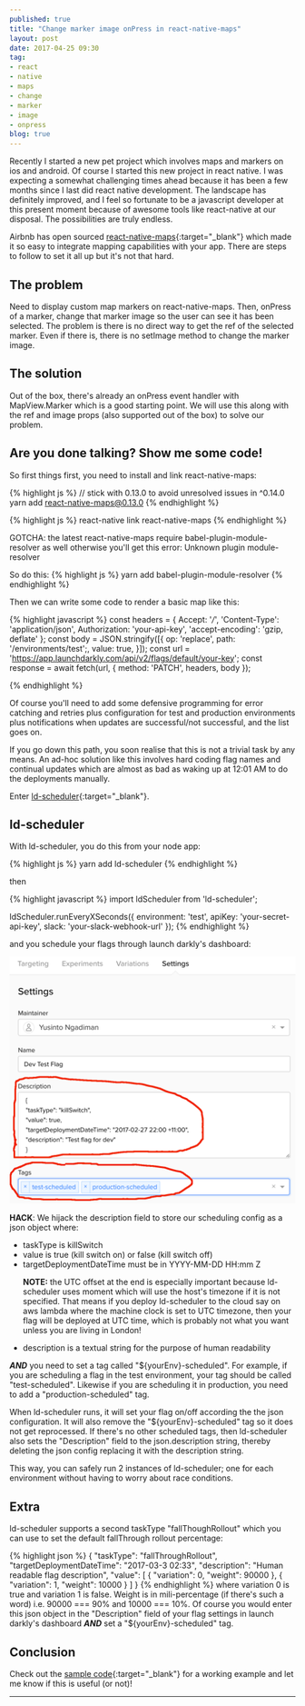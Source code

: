 ```yaml
---
published: true
title: "Change marker image onPress in react-native-maps"
layout: post
date: 2017-04-25 09:30
tag:
- react
- native
- maps
- change
- marker
- image
- onpress
blog: true
---
```


Recently I started a new pet project which involves maps and markers on ios and android. Of course I started
this new project in react native. I was expecting a somewhat challenging times ahead because it has been
a few months since I last did react native development. The landscape has definitely improved, and I feel
so fortunate to be a javascript developer at this present moment because of awesome tools like react-native
at our disposal. The possibilities are truly endless.

Airbnb has open sourced [react-native-maps](https://github.com/airbnb/react-native-maps){:target="_blank"} which 
made it so easy to integrate mapping capabilities with your app. There are steps to follow to set it all up but 
it's not that hard.

## The problem
Need to display custom map markers on react-native-maps. Then, onPress of a 
marker, change that marker image so the user can see it has 
been selected. The problem is there is no direct way to get the ref of 
the selected marker. Even if there is, there is no setImage method to
change the marker image.

## The solution
Out of the box, there's already an onPress event handler with MapView.Marker
which is a good starting point. We will use this along with the ref and 
image props (also supported out of the box) to solve our problem.

## Are you done talking? Show me some code!
So first things first, you need to install and link react-native-maps:

{% highlight js %}
// stick with 0.13.0 to avoid unresolved issues in ^0.14.0
yarn add react-native-maps@0.13.0
{% endhighlight %}

{% highlight js %}
react-native link react-native-maps
{% endhighlight %}

GOTCHA: the latest react-native-maps require babel-plugin-module-resolver as well
otherwise you'll get this error: Unknown plugin module-resolver

So do this:
{% highlight js %}
yarn add babel-plugin-module-resolver
{% endhighlight %}

Then we can write some code to render a basic map like this:

{% highlight javascript %}
const headers = {
  Accept: '*/*',
  'Content-Type': 'application/json',
  Authorization: 'your-api-key',
  'accept-encoding': 'gzip, deflate'
};
const body = JSON.stringify([{
  op: 'replace',
  path: '/environments/test';,
  value: true,
}]);
const url = 'https://app.launchdarkly.com/api/v2/flags/default/your-key';
const response = await fetch(url, {
    method: 'PATCH',
    headers,
    body
});

{% endhighlight %}

Of course you'll need to add some defensive programming for error catching
and retries plus configuration for test and production environments
plus notifications when updates are successful/not successful, and the
list goes on.
 
If you go down this path, you soon realise that this is not a trivial 
task by any means. An ad-hoc solution like this involves hard coding
flag names and continual updates which are almost as bad as waking up at 
12:01 AM to do the deployments manually.

Enter [ld-scheduler](https://github.com/yusinto/ld-scheduler){:target="_blank"}.

## ld-scheduler
With ld-scheduler, you do this from your node app:

{% highlight js %}
yarn add ld-scheduler
{% endhighlight %}

then

{% highlight javascript %}
import ldScheduler from 'ld-scheduler';

ldScheduler.runEveryXSeconds({
  environment: 'test',
  apiKey: 'your-secret-api-key',
  slack: 'your-slack-webhook-url'
});
{% endhighlight %}

and you schedule your flags through launch darkly's dashboard:

![LaunchDarkly dashboard scheduling config](/assets/images/ld-scheduler-flag-settings-resized.png)

**HACK**: We hijack the description field to store our scheduling config as a json object where:
<ul>
    <li>taskType is killSwitch</li>
    <li>value is true (kill switch on) or false (kill switch off)</li>
    <li>
        targetDeploymentDateTime must be in YYYY-MM-DD HH:mm Z
        <p>
            <b>NOTE:</b> the UTC offset at the end is especially important because ld-scheduler uses moment which will use the host's timezone if it is not specified.
             That means if you deploy ld-scheduler to the cloud say on aws lambda where the machine clock is set to UTC timezone, then your flag will be deployed at
             UTC time, which is probably not what you want unless you are living in London!
        </p>
    </li>
    <li>description is a textual string for the purpose of human readability</li>
</ul>

***AND*** you need to set a tag called "${yourEnv}-scheduled". For example, if you are scheduling a flag in the test environment,
your tag should be called "test-scheduled". Likewise if you are scheduling it in production, you need to add a "production-scheduled" tag.

When ld-scheduler runs, it will set your flag on/off according the the json configuration. It will also remove the "${yourEnv}-scheduled" tag so
it does not get reprocessed. If there's no other scheduled tags, then ld-scheduler also sets the "Description" field
to the json.description string, thereby deleting the json config replacing it with the description string.

This way, you can safely run 2 instances of ld-scheduler; one for each environment without having to worry about race conditions.

## Extra
ld-scheduler supports a second taskType "fallThoughRollout" which you can use to set the default fallThrough rollout percentage:

{% highlight json %}
{
    "taskType": "fallThroughRollout",
    "targetDeploymentDateTime": "2017-03-3 02:33",
    "description": "Human readable flag description",
    "value": [
        {
            "variation": 0,
            "weight": 90000
        },
        {
            "variation": 1,
            "weight": 10000
        }
    ]
}
{% endhighlight %}
where variation 0 is true and variation 1 is false. Weight is in mili-percentage (if there's such a word) i.e. 90000 === 90% and 10000 === 10%.
Of course you would enter this json object in the "Description" field of your flag settings in launch darkly's dashboard
***AND*** set a "${yourEnv}-scheduled" tag.

## Conclusion
Check out the [sample code](https://github.com/yusinto/ld-scheduler/tree/master/example){:target="_blank"} for a working example and let me know if this is useful (or not)!

---------------------------------------------------------------------------------------
